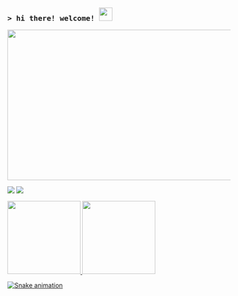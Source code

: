 ### <samp>&gt; hi there! welcome! <img src="https://media.giphy.com/media/hvRJCLFzcasrR4ia7z/giphy.gif" width="30"> </samp>
<p></p>

<div align="center">
  <img src="https://media.giphy.com/media/dWesBcTLavkZuG35MI/giphy.gif" width="530" height="340"/>
</div>
<p></p>

<div>
<a href="https://www.linkedin.com/in/edgartamasiro" target="_blank"><img src="https://img.shields.io/badge/-LinkedIn-%230e76a8?style=flat&logo=linkedin&logoColor=white" target="_blank"></a>
<a href="https://instagram.com/edgartamasiro" target="_blank"><img src="https://img.shields.io/badge/-Instagram-%23cc0079?style=flat&logo=instagram&logoColor=white" target="_blank"></a>
</div>
<p></p>

<div>
<a href="https://github.com/edgartamasiro?tab=repositories">
<img height="165em" src="https://github-readme-stats.vercel.app/api?username=edgartamasiro&show_icons=true&theme=vision-friendly-dark&border_color=000000&include_all_commits=true&count_private=true"/>
<img height="165em" src="https://github-readme-stats.vercel.app/api/top-langs/?username=edgartamasiro&layout=compact&theme=vision-friendly-dark&border_color=000000"/>
</div>

![Snake animation](https://github.com/edgartamasiro/edgartamasiro/blob/output/github-contribution-grid-snake.svg)
<p></p>
  
<p align="center"><img src="https://komarev.com/ghpvc/?username=edgartamasiro&style=flat&label=Profile+Views&color=2bd017" alt=""></p>
